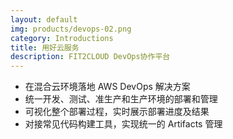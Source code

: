 ```yaml
---
layout: default
img: products/devops-02.png
category: Introductions
title: 用好云服务
description: FIT2CLOUD DevOps协作平台
---
```


 * 在混合云环境落地 AWS DevOps 解决方案
 * 统一开发、测试、准生产和生产环境的部署和管理
 * 可视化整个部署过程，实时展示部署进度及结果
 * 对接常见代码构建工具，实现统一的 Artifacts 管理
 
